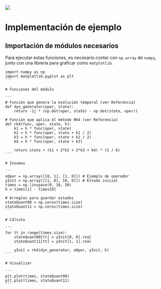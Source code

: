![](sample-implementation.png)
# Implementación de ejemplo

## Importación de módulos necesarios

Para ejecutar estas funciones, es necesario contar con `np.array` de `numpy`, junto con una librería para graficar como `matplotlib`.

```
import numpy as np
import matplotlib.pyplot as plt
´´´

# Funciones del módulo

´´´
# Función que genera la evolución temporal (ver Referencia)
def dyn_generator(oper, state):
    return -1j * (np.dot(oper, state) - np.dot(state, oper))

# Función que aplica el método RK4 (ver Referencia)
def rk4(func, oper, state, h):
    k1 = h * func(oper, state)
    k2 = h * func(oper, state + k1 / 2)
    k3 = h * func(oper, state + k2 / 2)
    k4 = h * func(oper, state + k3)

    return state + (k1 + 2*k2 + 2*k3 + k4) * (1 / 6)
´´´

# Insumos

´´´
oOper = np.array([[0, 1], [1, 0]]) # Ejemplo de operador
yInit = np.array([[1, 0], [0, 0]]) # Estado inicial
times = np.linspace(0, 10, 50)
h = times[1] - times[0]

# Arreglos para guardar estados
stateQuant00 = np.zeros(times.size)
stateQuant11 = np.zeros(times.size)
´´´

# Cálculo

´´´
for tt in range(times.size):
    stateQuant00[tt] = yInit[0, 0].real
    stateQuant11[tt] = yInit[1, 1].real

    yInit = rk4(dyn_generator, oOper, yInit, h)
´´´

# Visualizar

´´´
plt.plot(times, stateQuant00)
plt.plot(times, stateQuant11)
´´´
